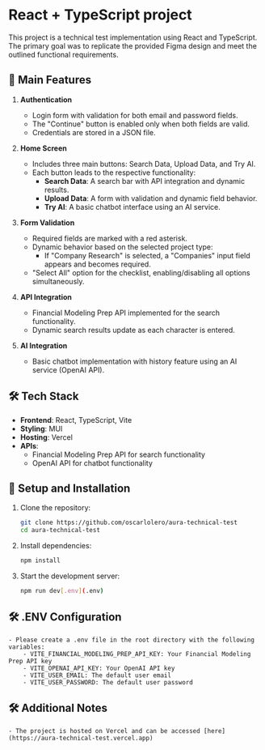 # React + TypeScript project

This project is a technical test implementation using React and TypeScript. The primary goal was to replicate the provided Figma design and meet the outlined functional requirements.

## 🚀 Main Features

1. **Authentication**
    - Login form with validation for both email and password fields.
    - The "Continue" button is enabled only when both fields are valid.
    - Credentials are stored in a JSON file.

2. **Home Screen**
    - Includes three main buttons: Search Data, Upload Data, and Try AI.
    - Each button leads to the respective functionality:
        - **Search Data**: A search bar with API integration and dynamic results.
        - **Upload Data**: A form with validation and dynamic field behavior.
        - **Try AI**: A basic chatbot interface using an AI service.

3. **Form Validation**
    - Required fields are marked with a red asterisk.
    - Dynamic behavior based on the selected project type:
        - If "Company Research" is selected, a "Companies" input field appears and becomes required.
    - "Select All" option for the checklist, enabling/disabling all options simultaneously.

4. **API Integration**
    - Financial Modeling Prep API implemented for the search functionality.
    - Dynamic search results update as each character is entered.

5. **AI Integration**
    - Basic chatbot implementation with history feature using an AI service (OpenAI API).

## 🛠️ Tech Stack

- **Frontend**: React, TypeScript, Vite
- **Styling**: MUI
- **Hosting**: Vercel
- **APIs**:
    - Financial Modeling Prep API for search functionality
    - OpenAI API for chatbot functionality

## 📝 Setup and Installation

1. Clone the repository:
   ```bash
   git clone https://github.com/oscarlolero/aura-technical-test
   cd aura-technical-test
    ```
2. Install dependencies:
   ```bash
   npm install
   ```
3. Start the development server:
   ```bash
   npm run dev[.env](.env)
   ```

## 🛠️ .ENV Configuration
    - Please create a .env file in the root directory with the following variables:
        - VITE_FINANCIAL_MODELING_PREP_API_KEY: Your Financial Modeling Prep API key
        - VITE_OPENAI_API_KEY: Your OpenAI API key
        - VITE_USER_EMAIL: The default user email
        - VITE_USER_PASSWORD: The default user password

## 🛠️ Additional Notes
    - The project is hosted on Vercel and can be accessed [here](https://aura-technical-test.vercel.app)
